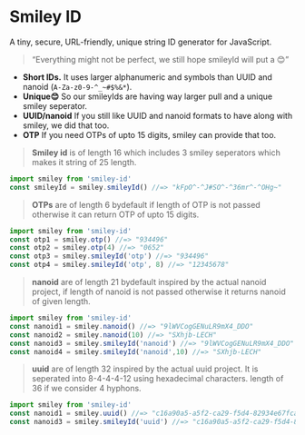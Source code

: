 # Smiley ID

A tiny, secure, URL-friendly, unique string ID generator for JavaScript.

> “Everything might not be perfect, we still hope
> smileyId will put a 😊”

* **Short IDs.** It uses larger alphanumeric and symbols than UUID and nanoid (`A-Za-z0-9-^_~#$%&*`).
* **Unique😊**  So our smileyIds are having way larger pull and a unique smiley seperator.
* **UUID/nanoid** If you still like UUID and nanoid formats to have along with smiley, we did that too.
* **OTP** If you need OTPs of upto 15 digits, smiley can provide that too.

> **Smiley id** is of length 16 which includes 3 smiley seperators which makes it string of 25 length.
```js
import smiley from 'smiley-id'
const smileyId = smiley.smileyId() //=> "kFpO^-^J#SO^-^36mr^-^OHg~"

```

> **OTPs** are of length 6 bydefault if length of OTP is not passed otherwise it can return OTP of upto 15 digits.
```js
import smiley from 'smiley-id'
const otp1 = smiley.otp() //=> "934496"
const otp2 = smiley.otp(4) //=> "0652"
const otp3 = smiley.smileyId('otp') //=> "934496"
const otp4 = smiley.smileyId('otp', 8) //=> "12345678"
```

> **nanoid** are of length 21 bydefault inspired by the actual nanoid project, if length of nanoid is not passed otherwise it returns nanoid of given length.
```js
import smiley from 'smiley-id'
const nanoid1 = smiley.nanoid() //=> "9lWVCogGENuLR9mX4_DDO"
const nanoid2 = smiley.nanoid(10) //=> "SXhjb-LECH"
const nanoid3 = smiley.smileyId('nanoid') //=> "9lWVCogGENuLR9mX4_DDO"
const nanoid4 = smiley.smileyId('nanoid',10) //=> "SXhjb-LECH"
```

> **uuid** are of length 32  inspired by the actual uuid project. It is seperated into 8-4-4-4-12 using hexadecimal characters. length of 36 if we consider 4 hyphons.
```js
import smiley from 'smiley-id'
const nanoid1 = smiley.uuid() //=> "c16a90a5-a5f2-ca29-f5d4-82934e67fca5"
const nanoid3 = smiley.smileyId('uuid') //=> "c16a90a5-a5f2-ca29-f5d4-82934e67fca5"
```
